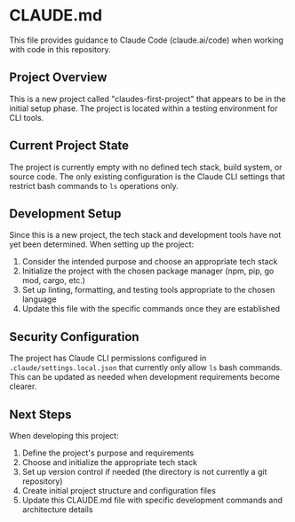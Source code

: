 # CLAUDE.md

This file provides guidance to Claude Code (claude.ai/code) when working with code in this repository.

## Project Overview

This is a new project called "claudes-first-project" that appears to be in the initial setup phase. The project is located within a testing environment for CLI tools.

## Current Project State

The project is currently empty with no defined tech stack, build system, or source code. The only existing configuration is the Claude CLI settings that restrict bash commands to `ls` operations only.

## Development Setup

Since this is a new project, the tech stack and development tools have not yet been determined. When setting up the project:

1. Consider the intended purpose and choose an appropriate tech stack
2. Initialize the project with the chosen package manager (npm, pip, go mod, cargo, etc.)
3. Set up linting, formatting, and testing tools appropriate to the chosen language
4. Update this file with the specific commands once they are established

## Security Configuration

The project has Claude CLI permissions configured in `.claude/settings.local.json` that currently only allow `ls` bash commands. This can be updated as needed when development requirements become clearer.

## Next Steps

When developing this project:
1. Define the project's purpose and requirements
2. Choose and initialize the appropriate tech stack
3. Set up version control if needed (the directory is not currently a git repository)
4. Create initial project structure and configuration files
5. Update this CLAUDE.md file with specific development commands and architecture details